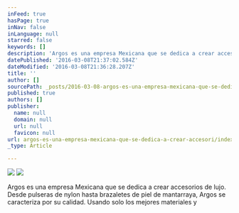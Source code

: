 ```yaml
---
inFeed: true
hasPage: true
inNav: false
inLanguage: null
starred: false
keywords: []
description: 'Argos es una empresa Mexicana que se dedica a crear accesorios de lujo. Desde pulseras de nylon hasta brazaletes de piel de mantarraya, Argos se caracteriza por su calidad. Usando solo los mejores materiales y '
datePublished: '2016-03-08T21:37:02.584Z'
dateModified: '2016-03-08T21:36:28.207Z'
title: ''
author: []
sourcePath: _posts/2016-03-08-argos-es-una-empresa-mexicana-que-se-dedica-a-crear-accesori.md
published: true
authors: []
publisher:
  name: null
  domain: null
  url: null
  favicon: null
url: argos-es-una-empresa-mexicana-que-se-dedica-a-crear-accesori/index.html
_type: Article

---
```

![](https://the-grid-user-content.s3-us-west-2.amazonaws.com/cff7910c-8fe1-46ca-9f41-770370f278bf.jpg)
![](https://the-grid-user-content.s3-us-west-2.amazonaws.com/f1fba9a6-15b8-4aef-a566-72115d52fff9.jpg)

Argos es una empresa Mexicana que se dedica a crear accesorios de lujo. Desde pulseras de nylon hasta brazaletes de piel de mantarraya, Argos se caracteriza por su calidad. Usando solo los mejores materiales y